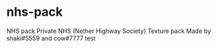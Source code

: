 # nhs-pack
NHS pack
Private NHS (Nether Highway Society) Texture pack
Made by shaki#5559 and cow#7777
test
